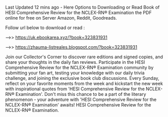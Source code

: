 Last Updated 12 mins ago - Here Options to Downloading or Read Book of HESI Comprehensive Review for the NCLEX-RN® Examination the PDF online for free on Server Amazon, Reddit, Goodreads.
 
Follow url below to download or read :
 
-->> https://uk.ebookarea.xyz/?book=323831931
 
-->> https://zhauma-listreales.blogspot.com/?book=323831931
 
Join our Collector's Corner to discover rare editions and signed copies, and share your thoughts in the daily fan reviews.
Participate in the HESI Comprehensive Review for the NCLEX-RN® Examination community by submitting your fan art, testing your knowledge with our daily trivia challenge, and joining the exclusive book club discussions.
Every Sunday, reflect on your favorite moments from the week and kickstart the new week with inspirational quotes from 'HESI Comprehensive Review for the NCLEX-RN® Examination'. Don't miss this chance to be a part of the literary phenomenon - your adventure with 'HESI Comprehensive Review for the NCLEX-RN® Examination' awaits! HESI Comprehensive Review for the NCLEX-RN® Examination.
